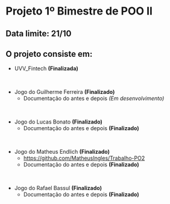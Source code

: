 # Projeto 1º Bimestre de POO II

## Data limite: 21/10

## O projeto consiste em:

* UVV_Fintech **(Finalizada)**

<br>

* Jogo do Guilherme Ferreira **(Finalizado)**
  * Documentação do antes e depois *(Em desenvolvimento)*

<br>

* Jogo do Lucas Bonato **(Finalizado)**
  * Documentação do antes e depois **(Finalizado)**

<br>
     
* Jogo do Matheus Endlich **(Finalizado)**
  * https://github.com/MatheusIngles/Trabalho-PO2
  * Documentação do antes e depois **(Finalizado)**
    
<br>

* Jogo do Rafael Bassul **(Finalizado)**
  * Documentação do antes e depois **(Finalizado)**
